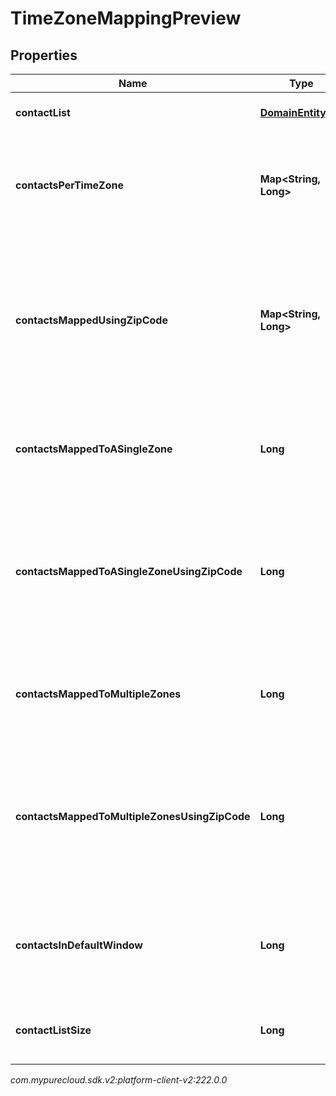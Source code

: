 # TimeZoneMappingPreview


## Properties

| Name | Type | Description | Notes |
| ------------ | ------------- | ------------- | ------------- |
| **contactList** | [**DomainEntityRef**](DomainEntityRef) | The associated ContactList |  [optional] |
| **contactsPerTimeZone** | **Map&lt;String, Long&gt;** | The number of contacts per time zone that mapped to only that time zone |  [optional] |
| **contactsMappedUsingZipCode** | **Map&lt;String, Long&gt;** | The number of contacts per time zone that mapped to only that time zone and were mapped using the zip code column |  [optional] |
| **contactsMappedToASingleZone** | **Long** | The total number of contacts that mapped to a single time zone |  [optional] |
| **contactsMappedToASingleZoneUsingZipCode** | **Long** | The total number of contacts that mapped to a single time zone and were mapped using the zip code column |  [optional] |
| **contactsMappedToMultipleZones** | **Long** | The total number of contacts that mapped to multiple time zones |  [optional] |
| **contactsMappedToMultipleZonesUsingZipCode** | **Long** | The total number of contacts that mapped to multiple time zones and were mapped using the zip code column |  [optional] |
| **contactsInDefaultWindow** | **Long** | The total number of contacts that will be dialed during the default window |  [optional] |
| **contactListSize** | **Long** | The total number of contacts in the contact list |  [optional] |




_com.mypurecloud.sdk.v2:platform-client-v2:222.0.0_
